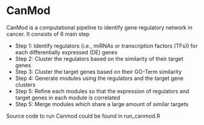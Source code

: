 # CanMod

CanMod is a computational pipeline to identify gene regulatory network in cancer. It consists of 6 main step

* Step 1: Identify regulators (i.e., miRNAs or transcription factors (TFs)) for each differentially expressed (DE) genes 
* Step 2: Cluster the regulators based on the similarity of their target genes
* Step 3: Cluster the target genes based on their GO-Term similarity
* Step 4: Generate modules using the regulators and the target gene clusters
* Step 5: Refine each modules so that the expression of regulators and target genes in each module is correlated
* Step 5: Merge modules which share a large amount of similar targets

Source code to run Canmod could be found in run_canmod.R

